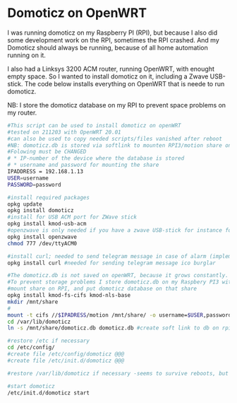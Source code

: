 # Domoticz on OpenWRT
I was running domoticz on my Raspberry PI (RPI), but because I also did some development work on the RPI, sometimes the RPI crashed. And my Domoticz should always be running, because of all home automation running on it.

I also had a Linksys 3200 ACM router, running OpenWRT, with enought empty space. So I wanted to install domoticz on it, including a Zwave USB-stick.
The code below installs everything on OpenWRT that is neede to run domoticz. 

NB: I store the domoticz database on my RPI to prevent space problems on my router.


```bash
#This script can be used to install domoticz on openWRT
#tested on 211203 with OpenWRT 20.01
#can also be used to copy needed scripts/files vanished after reboot
#NB: domoticz.db is stored via softlink to mounten RPI3/motion share on RPI3
#Folowing must be CHANGED
# * IP-number of the device where the database is stored
# * username and password for mounting the share
IPADDRESS = 192.168.1.13
USER=username
PASSWORD=password

#install required packages
opkg update
opkg install domoticz
#install for USB ACM port for ZWave stick
opkg install kmod-usb-acm
#openzwave is only needed if you have a zwave USB-stick for instance for a sirene
opkg install openzwave
chmod 777 /dev/ttyACM0

#install curl; needed to send telegram message in case of alarm (implemented in lua scripts)
opkg install curl #needed for sending telegram message ico burglar

#The domoticz.db is not saved on openWRT, because it grows constantly. To limit the size I set the history for sensors to 10 days. But I want a long history from the smart meter readings, so the database will grow.
#To prevent storage problems I store domoticz.db on my Raspbery PI3 with attached hard disk.
#mount share on RPI, and put domoticz database on that share
opkg install kmod-fs-cifs kmod-nls-base
mkdir /mnt/share
#
mount -t cifs //$IPADRESS/motion /mnt/share/ -o username=$USER,password=$PASSWORD
cd /var/lib/domoticz
ln -s /mnt/share/domoticz.db domoticz.db #create soft link to db on rpi3

#restore /etc if necessary
cd /etc/config/
#create file /etc/config/domoticz @@@
#create file /etc/init.d/domoticz @@@

#restore /var/lib/domoticz if necessary -seems to survive reboots, but probably not when device is turned off and on

#start domoticz
/etc/init.d/domoticz start
```

